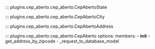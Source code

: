 <!--
Jacobson is a self hosted zipcode API
Copyright (C) 2023-2024 Christian G. Semke.

This program is free software: you can redistribute it and/or modify
it under the terms of the GNU Affero General Public License as
published by the Free Software Foundation, either version 3 of the
License, or (at your option) any later version.

This program is distributed in the hope that it will be useful,
but WITHOUT ANY WARRANTY; without even the implied warranty of
MERCHANTABILITY or FITNESS FOR A PARTICULAR PURPOSE.  See the
GNU Affero General Public License for more details.

You should have received a copy of the GNU Affero General Public License
along with this program.  If not, see <https://www.gnu.org/licenses/>.
-->

::: plugins.cep_aberto.cep_aberto.CepAbertoState

::: plugins.cep_aberto.cep_aberto.CepAbertoCity

::: plugins.cep_aberto.cep_aberto.CepAbertoAddress

::: plugins.cep_aberto.cep_aberto.CepAberto
	options:
		members:
			- __init__
			- get_address_by_zipcode
			- _request_to_database_model
